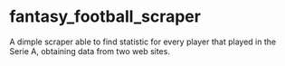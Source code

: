 # fantasy_football_scraper

A dimple scraper able to find statistic for every player that played in the Serie A, obtaining data from two web sites.
